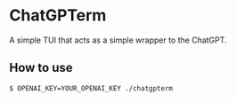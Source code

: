 # ChatGPTerm

A simple TUI that acts as a simple wrapper to the ChatGPT.

## How to use
`$ OPENAI_KEY=YOUR_OPENAI_KEY ./chatgpterm`
